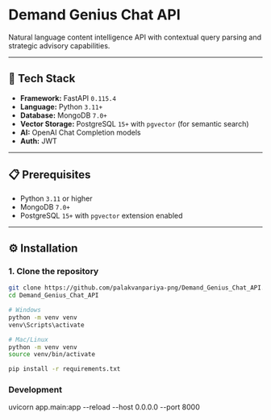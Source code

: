 # Demand Genius Chat API

Natural language content intelligence API with contextual query parsing and strategic advisory capabilities.

---

## 🚀 Tech Stack
- **Framework:** FastAPI `0.115.4`  
- **Language:** Python `3.11+`  
- **Database:** MongoDB `7.0+`  
- **Vector Storage:** PostgreSQL `15+` with `pgvector` (for semantic search)  
- **AI:** OpenAI Chat Completion models  
- **Auth:** JWT  

---

## 📋 Prerequisites
- Python `3.11` or higher  
- MongoDB `7.0+`  
- PostgreSQL `15+` with `pgvector` extension enabled   

---

## ⚙️ Installation

### 1. Clone the repository
```bash
git clone https://github.com/palakvanpariya-png/Demand_Genius_Chat_API.git
cd Demand_Genius_Chat_API

# Windows
python -m venv venv
venv\Scripts\activate

# Mac/Linux
python -m venv venv
source venv/bin/activate

pip install -r requirements.txt
```
### Development

uvicorn app.main:app --reload --host 0.0.0.0 --port 8000
